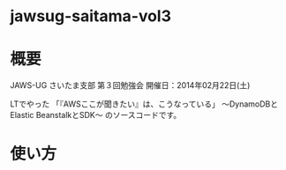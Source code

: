 jawsug-saitama-vol3
===================

# 概要
JAWS-UG さいたま支部 第３回勉強会
開催日：2014年02月22日(土)

LTでやった
「『AWSここが聞きたい』は、こうなっている」
～DynamoDBとElastic BeanstalkとSDK～
のソースコードです。

# 使い方
